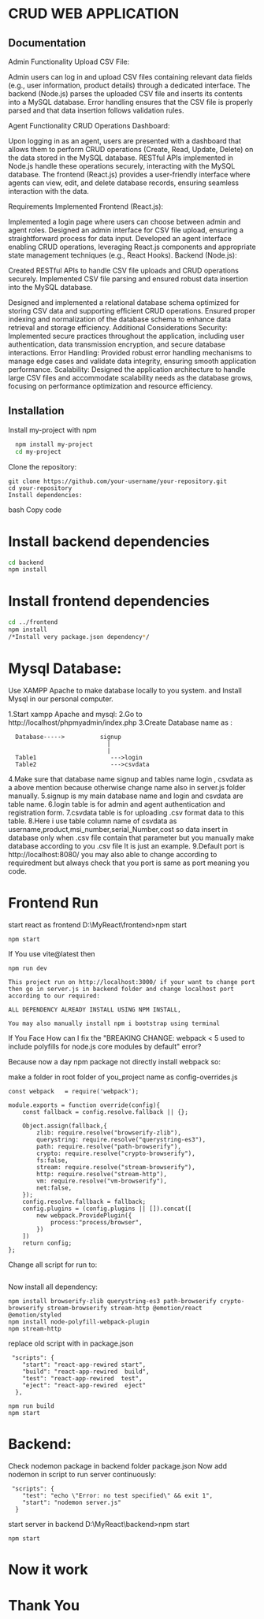 
# CRUD WEB APPLICATION


## Documentation

Admin Functionality
Upload CSV File:

Admin users can log in and upload CSV files containing relevant data fields (e.g., user information, product details) through a dedicated interface.
The backend (Node.js) parses the uploaded CSV file and inserts its contents into a MySQL database.
Error handling ensures that the CSV file is properly parsed and that data insertion follows validation rules.

Agent Functionality
CRUD Operations Dashboard:

Upon logging in as an agent, users are presented with a dashboard that allows them to perform CRUD operations (Create, Read, Update, Delete) on the data stored in the MySQL database.
RESTful APIs implemented in Node.js handle these operations securely, interacting with the MySQL database.
The frontend (React.js) provides a user-friendly interface where agents can view, edit, and delete database records, ensuring seamless interaction with the data.


Requirements Implemented
Frontend (React.js):

Implemented a login page where users can choose between admin and agent roles.
Designed an admin interface for CSV file upload, ensuring a straightforward process for data input.
Developed an agent interface enabling CRUD operations, leveraging React.js components and appropriate state management techniques (e.g., React Hooks).
Backend (Node.js):

Created RESTful APIs to handle CSV file uploads and CRUD operations securely.
Implemented CSV file parsing and ensured robust data insertion into the MySQL database.


Designed and implemented a relational database schema optimized for storing CSV data and supporting efficient CRUD operations.
Ensured proper indexing and normalization of the database schema to enhance data retrieval and storage efficiency.
Additional Considerations
Security: Implemented secure practices throughout the application, including user authentication, data transmission encryption, and secure database interactions.
Error Handling: Provided robust error handling mechanisms to manage edge cases and validate data integrity, ensuring smooth application performance.
Scalability: Designed the application architecture to handle large CSV files and accommodate scalability needs as the database grows, focusing on performance optimization and resource efficiency.



## Installation

Install my-project with npm

```bash
  npm install my-project
  cd my-project
```
Clone the repository:

```
git clone https://github.com/your-username/your-repository.git
cd your-repository
Install dependencies:
```
bash
Copy code
# Install backend dependencies
```bash
cd backend
npm install
```
# Install frontend dependencies
```bash
cd ../frontend
npm install
/*Install very package.json dependency*/
```


# Mysql Database:

Use XAMPP Apache to make database locally to you system.
and Install Mysql in our personal computer.

1.Start xampp Apache and mysql:
2.Go to http://localhost/phpmyadmin/index.php
3.Create Database name as :
```
  Database----->          signup
                            |
                            |
  Table1                     --->login
  Table2                     --->csvdata
```

4.Make sure that database name signup and tables name login , csvdata as a above mention because otherwise change name also in server.js folder manually.
5.signup is my main database name and login and csvdata are table name.
6.login table is for admin and agent authentication and registration form.
7.csvdata table is for uploading .csv format data to this table.
8.Here i use table column name of csvdata as username,product,msi_number,serial_Number,cost so data insert in database only when .csv file contain that parameter but you manually make database according to you .csv file It is just an example.
9.Default port is http://localhost:8080/ you may also able to change according to requiredment but always check that you port is same as port meaning you code.
# Frontend Run

start react as frontend D:\MyReact\frontend>npm start
```
npm start 
```

If You use vite@latest then

```
npm run dev
```
```
This project run on http://localhost:3000/ if your want to change port then go in server.js in backend folder and change localhost port according to our required:
```

```
ALL DEPENDENCY ALREADY INSTALL USING NPM INSTALL,

You may also manually install npm i bootstrap using terminal 
```

If You Face How can I fix the "BREAKING CHANGE: webpack < 5 used to include polyfills for node.js core modules by default" error?

Because now a day npm package not directly install webpack so:

make a folder in root folder of you_project name as config-overrides.js

```
const webpack   = require('webpack');

module.exports = function override(config){
    const fallback = config.resolve.fallback || {};

    Object.assign(fallback,{
        zlib: require.resolve("browserify-zlib"),
        querystring: require.resolve("querystring-es3"),
        path: require.resolve("path-browserify"),
        crypto: require.resolve("crypto-browserify"),
        fs:false,
        stream: require.resolve("stream-browserify"),
        http: require.resolve("stream-http"),
        vm: require.resolve("vm-browserify"),
        net:false,
    });
    config.resolve.fallback = fallback;
    config.plugins = (config.plugins || []).concat([
        new webpack.ProvidePlugin({
            process:"process/browser",
        })
    ])
    return config;
};
```

Change all script for run to:

```

```

Now install all dependency:
```
npm install browserify-zlib querystring-es3 path-browserify crypto-browserify stream-browserify stream-http @emotion/react @emotion/styled
npm install node-polyfill-webpack-plugin
npm stream-http
```

replace old script with in package.json 
```
 "scripts": {
    "start": "react-app-rewired start",
    "build": "react-app-rewired  build",
    "test": "react-app-rewired  test",
    "eject": "react-app-rewired  eject"
  },
```

```
npm run build
npm start
```


# Backend:

Check nodemon package in backend folder package.json
Now add nodemon in script to run server continuously:
```
 "scripts": {
    "test": "echo \"Error: no test specified\" && exit 1",
    "start": "nodemon server.js"
  }
```

start server in backend D:\MyReact\backend>npm start 
```
npm start
```


# Now it work

# Thank You



